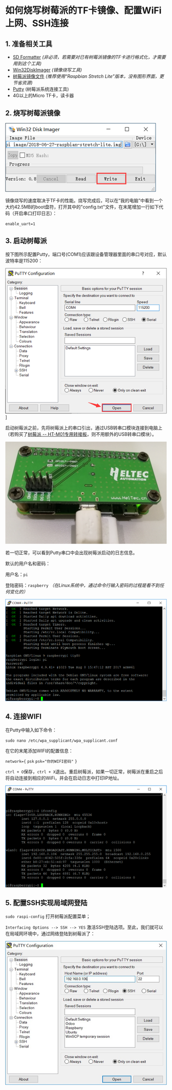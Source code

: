 # 如何烧写树莓派的TF卡镜像、配置WiFi上网、SSH连接

## 1. 准备相关工具

- [SD Formatter](http://119.23.153.38/download/SD_Formatter.zip) *(非必须，若需要对已有树莓派镜像的TF卡进行格式化，才需要用到这个工具)*
- [Win32DiskImager](http://119.23.153.38/download/Win32DiskImager.zip) *(镜像烧写工具)*
- [树莓派镜像文件](https://www.raspberrypi.org/downloads/raspbian) *(推荐使用“Raspbian Stretch Lite”版本，没有图形界面，更节省资源)*
- [Putty](https://www.chiark.greenend.org.uk/~sgtatham/putty/latest.html) (树莓派系统连接工具)
- 4G以上的Micro TF卡，读卡器

## 2. 烧写树莓派镜像

![](img/how_to_config_raspberry_pi/01.png)

​	镜像烧写的速度取决于TF卡的性能。烧写完成后，可以在“我的电脑”中看到一个大约42.5MB的boot盘符，打开其中的"config.txt"文件，在末尾增加一行如下代码（开启串口打印日志）：

`enable_uart=1`

## 3. 启动树莓派

按下图所示配置Putty，端口号(COM1)应该跟设备管理器里面的串口号对应，默认波特率是115200：

![](img/how_to_config_raspberry_pi/02.png)]

启动树莓派之前，先将树莓派上的串口引出，通过USB转串口模块连接到电脑上（若购买了[树莓派 -- HT-M01专用转接板](https://heltec.org/product/m01-converter)，则不用额外的USB转串口模块）。

![](img/how_to_config_raspberry_pi/03.png)

若一切正常，可以看到Putty串口中会出现树莓派启动的日志信息。

默认的用户名和密码：

用户名：`pi`

登陆密码：`raspberry` *（在Linux系统中，通过命令行输入密码的过程是看不到任何变化的）*

![](img/how_to_config_raspberry_pi/04.png)

## 4. 连接WIFI

在Putty中输入如下命令：

`sudo nano /etc/wpa_supplicant/wpa_supplicant.conf`

在它的末尾添加WIFI的配置信息：

`network={`
  `psk`
  `psk="你的WIFI密码"`
`}`

`ctrl + O`保存，`ctrl + X`退出。重启树莓派，如果一切正常，树莓派在重启之后将自动连接到相应的WiFi，并会在启动日志中打印IP地址。

![](img/how_to_config_raspberry_pi/05.png)

## 5. 配置SSH实现局域网登陆

`sudo raspi-config` 打开树莓派配置菜单；

`Interfacing Options --> SSH --> YES` 激活SSH登陆选项。至此，我们就可以在局域网环境中，通过网络登陆到树莓派了：

![](img/how_to_config_raspberry_pi/06.png)


